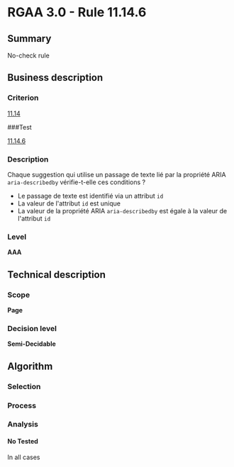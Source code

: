 # RGAA 3.0 -  Rule 11.14.6

## Summary

No-check rule

## Business description

### Criterion

[11.14](http://references.modernisation.gouv.fr/referentiel-technique-0#crit-11-14)

###Test

[11.14.6](http://disic.github.io/rgaa_referentiel_en/RGAA3.0_Criteria_English_version_v1.html#test-11-14-6)

### Description

Chaque suggestion qui utilise un passage de texte lié par la propriété ARIA <code xml:lang="en" lang="en">aria-describedby</code> vérifie-t-elle ces conditions ?

<ul><li>  Le passage de texte est identifié via un attribut <code xml:lang="en" lang="en">id</code></li>
<li>  La valeur de l'attribut <code xml:lang="en" lang="en">id</code> est unique</li>
<li>  La valeur de la propriété ARIA <code xml:lang="en" lang="en">aria-describedby</code> est égale à la valeur de l'attribut <code xml:lang="en" lang="en">id</code></li>
</ul>

### Level

**AAA**

## Technical description

### Scope

**Page**

### Decision level

**Semi-Decidable**

## Algorithm

### Selection

### Process

### Analysis

#### No Tested 

In all cases
